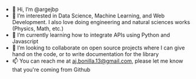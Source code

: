 - 👋 Hi, I’m @argejbp
- 👀 I’m interested in Data Science, Machine Learning, and Web Development. I also love doing engineering and natural sciences works (Physics, Math, etc.)
- 🌱 I’m currently learning how to integrate APIs using Python and Javascript
- 💞️ I’m looking to collaborate on open source projects where I can give hand on the code, or to write documentation for the library
- 📫 You can reach me at aj.bonilla.13@gmail.com, please let me know that you're coming from Github

<!---
argejbp/argejbp is a ✨ special ✨ repository because its `README.md` (this file) appears on your GitHub profile.
You can click the Preview link to take a look at your changes.
--->
